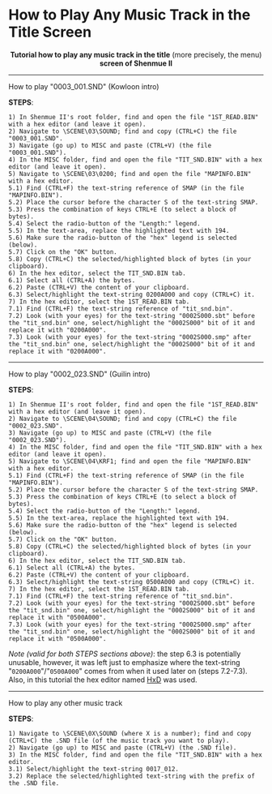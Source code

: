 # How to Play Any Music Track in the Title Screen

<p align="center"> <b>Tutorial how to play any music track in the title</b> (more precisely, the menu) <b>screen of Shenmue II</b> </p>

***

How to play "0003_001.SND" (Kowloon intro)

**STEPS**:

```
1) In Shenmue II's root folder, find and open the file "1ST_READ.BIN" with a hex editor (and leave it open).
2) Navigate to \SCENE\03\SOUND; find and copy (CTRL+C) the file "0003_001.SND".
3) Navigate (go up) to MISC and paste (CTRL+V) (the file "0003_001.SND").
4) In the MISC folder, find and open the file "TIT_SND.BIN" with a hex editor (and leave it open).
5) Navigate to \SCENE\03\0200; find and open the file "MAPINFO.BIN" with a hex editor.
5.1) Find (CTRL+F) the text-string reference of SMAP (in the file "MAPINFO.BIN").
5.2) Place the cursor before the character S of the text-string SMAP.
5.3) Press the combination of keys CTRL+E (to select a block of bytes).
5.4) Select the radio-button of the "Length:" legend.
5.5) In the text-area, replace the highlighted text with 194.
5.6) Make sure the radio-button of the "hex" legend is selected (below).
5.7) Click on the "OK" button.
5.8) Copy (CTRL+C) the selected/highlighted block of bytes (in your clipboard).
6) In the hex editor, select the TIT_SND.BIN tab.
6.1) Select all (CTRL+A) the bytes.
6.2) Paste (CTRL+V) the content of your clipboard.
6.3) Select/highlight the text-string 0200A000 and copy (CTRL+C) it.
7) In the hex editor, select the 1ST_READ.BIN tab.
7.1) Find (CTRL+F) the text-string reference of "tit_snd.bin".
7.2) Look (with your eyes) for the text-string "0002S000.sbt" before the "tit_snd.bin" one, select/highlight the "0002S000" bit of it and replace it with "0200A000".
7.3) Look (with your eyes) for the text-string "0002S000.smp" after the "tit_snd.bin" one, select/highlight the "0002S000" bit of it and replace it with "0200A000".
```

***

How to play "0002_023.SND" (Guilin intro)

**STEPS**:

```
1) In Shenmue II's root folder, find and open the file "1ST_READ.BIN" with a hex editor (and leave it open).
2) Navigate to \SCENE\04\SOUND; find and copy (CTRL+C) the file "0002_023.SND".
3) Navigate (go up) to MISC and paste (CTRL+V) (the file "0002_023.SND").
4) In the MISC folder, find and open the file "TIT_SND.BIN" with a hex editor (and leave it open).
5) Navigate to \SCENE\04\KRF1; find and open the file "MAPINFO.BIN" with a hex editor.
5.1) Find (CTRL+F) the text-string reference of SMAP (in the file "MAPINFO.BIN").
5.2) Place the cursor before the character S of the text-string SMAP.
5.3) Press the combination of keys CTRL+E (to select a block of bytes).
5.4) Select the radio-button of the "Length:" legend.
5.5) In the text-area, replace the highlighted text with 194.
5.6) Make sure the radio-button of the "hex" legend is selected (below).
5.7) Click on the "OK" button.
5.8) Copy (CTRL+C) the selected/highlighted block of bytes (in your clipboard).
6) In the hex editor, select the TIT_SND.BIN tab.
6.1) Select all (CTRL+A) the bytes.
6.2) Paste (CTRL+V) the content of your clipboard.
6.3) Select/highlight the text-string 0500A000 and copy (CTRL+C) it.
7) In the hex editor, select the 1ST_READ.BIN tab.
7.1) Find (CTRL+F) the text-string reference of "tit_snd.bin".
7.2) Look (with your eyes) for the text-string "0002S000.sbt" before the "tit_snd.bin" one, select/highlight the "0002S000" bit of it and replace it with "0500A000".
7.3) Look (with your eyes) for the text-string "0002S000.smp" after the "tit_snd.bin" one, select/highlight the "0002S000" bit of it and replace it with "0500A000".
```

*Note (valid for both STEPS sections above)*: the step 6.3 is potentially unusable, however, it was left just to emphasize where the text-string "`0200A000`"/"`0500A000`" comes from when it used later on (steps 7.2-7.3). Also, in this tutorial the hex editor named [HxD](https://en.wikipedia.org/wiki/HxD) was used.

***

How to play any other music track

**STEPS**:

```
1) Navigate to \SCENE\0X\SOUND (where X is a number); find and copy (CTRL+C) the .SND file (of the music track you want to play).
2) Navigate (go up) to MISC and paste (CTRL+V) (the .SND file).
3) In the MISC folder, find and open the file "TIT_SND.BIN" with a hex editor.
3.1) Select/highlight the text-string 0017_012.
3.2) Replace the selected/highlighted text-string with the prefix of the .SND file.
```

